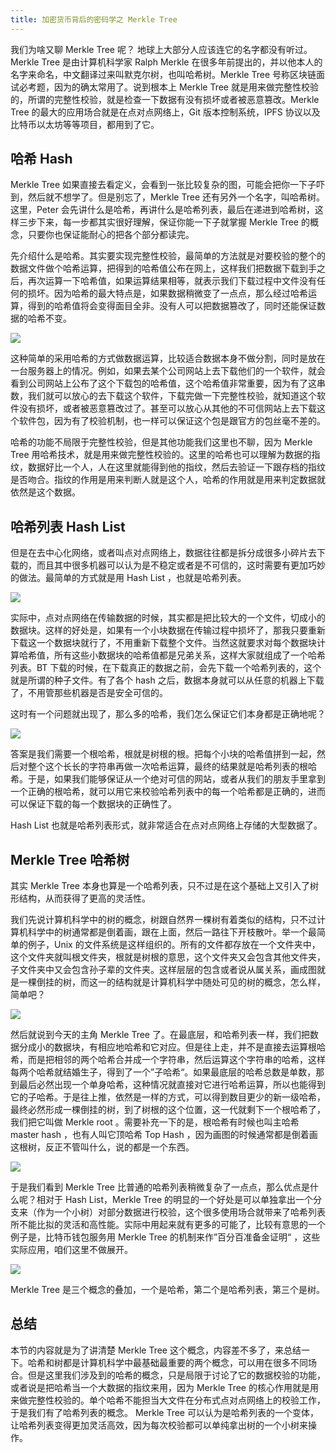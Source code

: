 ```yaml
---
title: 加密货币背后的密码学之 Merkle Tree
---
```


我们为啥又聊 Merkle Tree 呢？ 地球上大部分人应该连它的名字都没有听过。Merkle Tree 是由计算机科学家 Ralph Merkle 在很多年前提出的，并以他本人的名字来命名，中文翻译过来叫默克尔树，也叫哈希树。Merkle Tree 号称区块链面试必考题，因为的确太常用了。说到根本上 Merkle Tree 就是用来做完整性校验的，所谓的完整性校验，就是检查一下数据有没有损坏或者被恶意篡改。Merkle Tree 的最大的应用场合就是在点对点网络上，Git 版本控制系统，IPFS 协议以及比特币以太坊等等项目，都用到了它。

## 哈希 Hash

Merkle Tree 如果直接去看定义，会看到一张比较复杂的图，可能会把你一下子吓到，然后就不想学了。但是别忘了，Merkle Tree 还有另外一个名字，叫哈希树。这里，Peter 会先讲什么是哈希，再讲什么是哈希列表，最后在递进到哈希树，这样三步下来，每一步都其实很好理解，保证你能一下子就掌握 Merkle Tree 的概念，只要你也保证能耐心的把各个部分都读完。

先介绍什么是哈希。其实要实现完整性校验，最简单的方法就是对要校验的整个的数据文件做个哈希运算，把得到的哈希值公布在网上，这样我们把数据下载到手之后，再次运算一下哈希值，如果运算结果相等，就表示我们下载过程中文件没有任何的损坏。因为哈希的最大特点是，如果数据稍微变了一点点，那么经过哈希运算，得到的哈希值将会变得面目全非。没有人可以把数据篡改了，同时还能保证数据的哈希不变。

![](https://img.haoqicat.com/2018092401.jpg)

这种简单的采用哈希的方式做数据运算，比较适合数据本身不做分割，同时是放在一台服务器上的情况。例如，如果去某个公司网站上去下载他们的一个软件，就会看到公司网站上公布了这个下载包的哈希值，这个哈希值非常重要，因为有了这串数，我们就可以放心的去下载这个软件，下载完做一下完整性校验，就知道这个软件没有损坏，或者被恶意篡改过了。甚至可以放心从其他的不可信网站上去下载这个软件包，因为有了校验机制，也一样可以保证这个包是跟官方的包丝毫不差的。

哈希的功能不局限于完整性校验，但是其他功能我们这里也不聊，因为 Merkle Tree 用哈希技术，就是用来做完整性校验的。这里的哈希也可以理解为数据的指纹，数据好比一个人，人在这里就能得到他的指纹，然后去验证一下跟存档的指纹是否吻合。指纹的作用是用来判断人就是这个人，哈希的作用就是用来判定数据就依然是这个数据。

## 哈希列表 Hash List

但是在去中心化网络，或者叫点对点网络上，数据往往都是拆分成很多小碎片去下载的，而且其中很多机器可以认为是不稳定或者是不可信的，这时需要有更加巧妙的做法。最简单的方式就是用 Hash List ，也就是哈希列表。

![](https://img.haoqicat.com/2018092402.jpg)

实际中，点对点网络在传输数据的时候，其实都是把比较大的一个文件，切成小的数据块。这样的好处是，如果有一个小块数据在传输过程中损坏了，那我只要重新下载这一个数据块就行了，不用重新下载整个文件。当然这就要求对每个数据块计算哈希值，所有这些小数据块的哈希值都是兄弟关系，这样大家就组成了一个哈希列表。BT 下载的时候，在下载真正的数据之前，会先下载一个哈希列表的，这个就是所谓的种子文件。有了各个 hash 之后，数据本身就可以从任意的机器上下载了，不用管那些机器是否是安全可信的。

这时有一个问题就出现了，那么多的哈希，我们怎么保证它们本身都是正确地呢？

![](https://img.haoqicat.com/2018092403.jpg)


答案是我们需要一个根哈希，根就是树根的根。把每个小块的哈希值拼到一起，然后对整个这个长长的字符串再做一次哈希运算，最终的结果就是哈希列表的根哈希。于是，如果我们能够保证从一个绝对可信的网站，或者从我们的朋友手里拿到一个正确的根哈希，就可以用它来校验哈希列表中的每一个哈希都是正确的，进而可以保证下载的每一个数据块的正确性了。

Hash List 也就是哈希列表形式，就非常适合在点对点网络上存储的大型数据了。

## Merkle Tree 哈希树

其实 Merkle Tree 本身也算是一个哈希列表，只不过是在这个基础上又引入了树形结构，从而获得了更高的灵活性。

我们先说计算机科学中的树的概念，树跟自然界一棵树有着类似的结构，只不过计算机科学中的树通常都是倒着画，跟在上面，然后一路往下开枝散叶。举一个最简单的例子，Unix 的文件系统是这样组织的。所有的文件都存放在一个文件夹中，这个文件夹就叫根文件夹，根就是树根的意思，这个文件夹又会包含其他文件夹，子文件夹中又会包含孙子辈的文件夹。这样层层的包含或者说从属关系，画成图就是一棵倒挂的树，而这一的结构就是计算机科学中随处可见的树的概念，怎么样，简单吧？

![](https://img.haoqicat.com/2018092404.jpg)


然后就说到今天的主角 Merkle Tree 了。在最底层，和哈希列表一样，我们把数据分成小的数据块，有相应地哈希和它对应。但是往上走，并不是直接去运算根哈希，而是把相邻的两个哈希合并成一个字符串，然后运算这个字符串的哈希，这样每两个哈希就结婚生子，得到了一个”子哈希“。如果最底层的哈希总数是单数，那到最后必然出现一个单身哈希，这种情况就直接对它进行哈希运算，所以也能得到它的子哈希。于是往上推，依然是一样的方式，可以得到数目更少的新一级哈希，最终必然形成一棵倒挂的树，到了树根的这个位置，这一代就剩下一个根哈希了，我们把它叫做 Merkle root 。需要补充一下的是，根哈希有时候也叫主哈希 master hash ，也有人叫它顶哈希 Top Hash ，因为画图的时候通常都是倒着画这根树，反正不管叫什么，说的都是一个东西。

![](https://img.haoqicat.com/2018092405.jpg)

于是我们看到 Merkle Tree 比普通的哈希列表稍微复杂了一点点，那么优点是什么呢？相对于 Hash List，Merkle Tree 的明显的一个好处是可以单独拿出一个分支来（作为一个小树）对部分数据进行校验，这个很多使用场合就带来了哈希列表所不能比拟的灵活和高性能。实际中用起来就有更多的可能了，比较有意思的一个例子是，比特币钱包服务用 Merkle Tree 的机制来作”百分百准备金证明“ ，这些实际应用，咱们这里不做展开。

![](https://img.haoqicat.com/2018092406.jpg)

Merkle Tree 是三个概念的叠加，一个是哈希，第二个是哈希列表，第三个是树。

## 总结

本节的内容就是为了讲清楚 Merkle Tree 这个概念，内容差不多了，来总结一下。哈希和树都是计算机科学中最基础最重要的两个概念，可以用在很多不同场合。但是这里我们涉及到的哈希的概念，只是局限于讨论了它的数据校验的功能，或者说是把哈希当一个大数据的指纹来用，因为 Merkle Tree 的核心作用就是用来做完整性校验的。单个哈希不能担当大文件在分布式点对点网络上的校验工作，于是我们有了哈希列表的概念。 Merkle Tree 可以认为是哈希列表的一个变体，让哈希列表变得更加灵活高效，因为每次校验都可以单纯拿出树的一个小树来操作。
